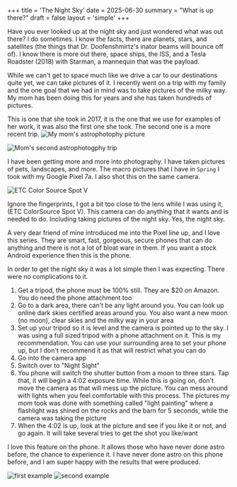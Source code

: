 +++
title = 'The Night Sky'
date = 2025-06-30
summary = "What is up there?"
draft = false
layout = 'simple'
+++


Have you ever looked up at the night sky and just wondered what was out there? I do sometimes. I know the facts, there are planets, stars, and satellites (the things that Dr. Doofenshmirtz's inator beams will bounce off of). I know there is more out there, space ships, the ISS, and a Tesla Roadster (2018) with Starman, a mannequin that was the payload. 

While we can't get to space much like we drive a car to our destinations quite yet, we can take pictures of it. I recently went on a trip with my family and the one goal that we had in mind was to take pictures of the milky way. My mom has been doing this for years and she has taken hundreds of pictures.

This is one that she took in 2017, it is the one that we use for examples of her work, it was also the first one she took. The second one is a more recent trip. 
![My mom's astrophotophy picture](/images/night-sky/rock.JPG)

![Mom's second astrophotogphy trip](/images/night-sky/barn.jpg)

I have been getting more and more into photography. I have taken pictures of pets, landscapes, and more. The macro pictures that I have in `Spring` I took with my Google Pixel 7a. I also shot this on the same camera. 

![ETC Color Source Spot V](/images/night-sky/spot_light.jpg)


Ignore the fingerprints, I got a bit too close to the lens while I was using it, (ETC ColorSource Spot V).
This camera can do anything that it wants and is needed to do. Including taking pictures of the night sky. Yes, the night sky. 

A very dear friend of mine introduced me into the Pixel line up, and I love this series. They are smart, fast, gorgeous, secure phones that can do anything and there is not a lot of bloat ware in them. If you want a stock Android experience then this is the phone. 

In order to get the night sky it was a lot simple then I was expecting. There were no complications to it.

1) Get a tripod, the phone must be 100% still. They are $20 on Amazon. You do need the phone attachment too
2) Go to a dark area, there can't be any light around you. You can look up online dark skies certified areas around you. You also want a new moon (no moon), clear skies and the milky way in your area
3) Set up your tripod so it is level and the camera is pointed up to the sky. I was using a full sized tripod with a phone attachment on it. This is my recommendation. You can use your surrounding area to set your phone up, but I don't recommend it as that will restrict what you can do
4) Go into the camera app
5) Switch over to "Night Sight"
6) You phone will switch the shutter button from a moon to three stars. Tap that, it will begin a 4:02 exposure time. While this is going on, don't move the camera as that will mess up the picture. You can mess around with lights when you feel comfortable with this process. The pictures my mom took was done with something called "light painting" where a flashlight was shined on the rocks and the barn for 5 seconds, while the camera was taking the picture
7) When the 4:02 is up, look at the picture and see if you like it or not, and go again. It will take several tries to get the shot you like/want

I love this feature on the phone. It allows those who have never done astro before, the chance to experience it. I have never done astro on this phone before, and I am super happy with the results that were produced. 

![first example](/images/night-sky/pixel_night_sky.jpg)
![second example](/images/night-sky/pixel_night_sky_second.jpg)